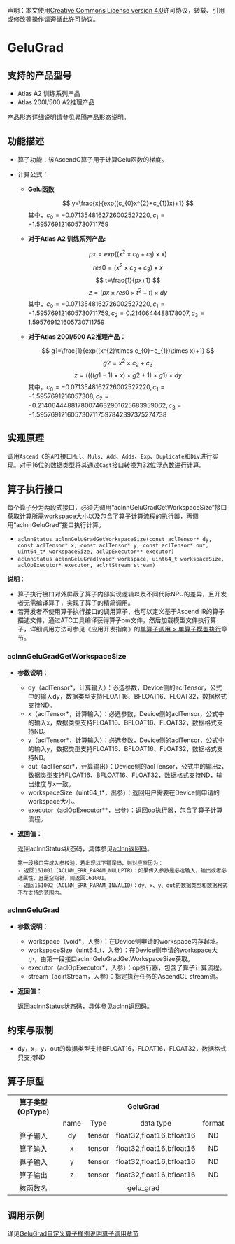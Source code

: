 声明：本文使用[Creative Commons License version 4.0](https://creativecommons.org/licenses/by/4.0/legalcode)许可协议，转载、引用或修改等操作请遵循此许可协议。

# GeluGrad

## 支持的产品型号

- Atlas A2 训练系列产品
- Atlas 200I/500 A2推理产品

产品形态详细说明请参见[昇腾产品形态说明](https://www.hiascend.com/document/redirect/CannCommunityProductForm)。

## 功能描述

- 算子功能：该AscendC算子用于计算Gelu函数的梯度。

- 计算公式：

  - **Gelu函数**

    $$
    y=\frac{x}{exp((c_{0}x^{2}+c_{1})x)+1}
    $$
    其中，$c_{0}=-0.0713548162726002527220,c_{1}=-1.595769121605730711759$
  - **对于Atlas A2 训练系列产品:**

    $$
    px=exp((x^{2}\times c_{0}+c_{1})\times x)
    $$
    $$
    res0=(x^{2}\times c_{2}+c_{3})\times x
    $$
    $$
    t=\frac{1}{px+1}
    $$
    $$
    z=(px\times res0\times t^{2}+t)\times dy
    $$
    其中，$c_{0}=-0.0713548162726002527220,c_{1}=-1.595769121605730711759,c_{2}=0.2140644488178007,c_{3}=1.595769121605730711759$
  - **对于Atlas 200I/500 A2推理产品：**

    $$
    g1=\frac{1}{exp((x^{2}\times c_{0}+c_{1})\times x)+1}
    $$
    $$
    g2=x^{2}\times c_{2}+c_{3}
    $$
    $$
    z=((((g1-1)\times x)\times g2+1)\times g1)\times dy
    $$
    其中，$c_{0}=-0.0713548162726002527220,c_{1}=-1.5957691216057308,c_{2}=-0.21406444881780074632901625683959062,c_{3}=-1.5957691216057307117597842397375274738$

## 实现原理

调用`Ascend C`的`API`接口`Mul`、`Muls`、`Add`、`Adds`、`Exp`、`Duplicate`和`Div`进行实现。对于16位的数据类型将其通过`Cast`接口转换为32位浮点数进行计算。


## 算子执行接口

每个算子分为两段式接口，必须先调用“aclnnGeluGradGetWorkspaceSize”接口获取计算所需workspace大小以及包含了算子计算流程的执行器，再调用“aclnnGeluGrad”接口执行计算。

* `aclnnStatus aclnnGeluGradGetWorkspaceSize(const aclTensor* dy, const aclTensor* x, const aclTensor* y, const aclTensor* out, uint64_t* workspaceSize, aclOpExecutor** executor)`
* `aclnnStatus aclnnGeluGrad(void* workspace, uint64_t workspaceSize, aclOpExecutor* executor, aclrtStream stream)`

**说明**：

- 算子执行接口对外屏蔽了算子内部实现逻辑以及不同代际NPU的差异，且开发者无需编译算子，实现了算子的精简调用。
- 若开发者不使用算子执行接口的调用算子，也可以定义基于Ascend IR的算子描述文件，通过ATC工具编译获得算子om文件，然后加载模型文件执行算子，详细调用方法可参见《应用开发指南》的[单算子调用 > 单算子模型执行](https://hiascend.com/document/redirect/CannCommunityCppOpcall)章节。

### aclnnGeluGradGetWorkspaceSize

- **参数说明：**

  - dy（aclTensor\*，计算输入）：必选参数，Device侧的aclTensor，公式中的输入dy，数据类型支持FLOAT16、BFLOAT16、FLOAT32，数据格式支持ND。
  - x（aclTensor\*，计算输入）：必选参数，Device侧的aclTensor，公式中的输入x，数据类型支持FLOAT16、BFLOAT16、FLOAT32，数据格式支持ND。
  - y（aclTensor\*，计算输入）：必选参数，Device侧的aclTensor，公式中的输入y，数据类型支持FLOAT16、BFLOAT16、FLOAT32，数据格式支持ND。
  - out（aclTensor\*，计算输出）：Device侧的aclTensor，公式中的输出z，数据类型支持FLOAT16、BFLOAT16、FLOAT32，数据格式支持ND，输出维度与x一致。
  - workspaceSize（uint64\_t\*，出参）：返回用户需要在Device侧申请的workspace大小。
  - executor（aclOpExecutor\*\*，出参）：返回op执行器，包含了算子计算流程。
- **返回值：**

  返回aclnnStatus状态码，具体参见[aclnn返回码](https://www.hiascend.com/document/detail/zh/CANNCommunityEdition/800alpha003/apiref/aolapi/context/common/aclnn%E8%BF%94%E5%9B%9E%E7%A0%81_fuse.md)。

  ```
  第一段接口完成入参校验，若出现以下错误码，则对应原因为：
  - 返回161001（ACLNN_ERR_PARAM_NULLPTR）：如果传入参数是必选输入，输出或者必选属性，且是空指针，则返回161001。
  - 返回161002（ACLNN_ERR_PARAM_INVALID）：dy、x、y、out的数据类型和数据格式不在支持的范围内。
  ```

### aclnnGeluGrad

- **参数说明：**

  - workspace（void\*，入参）：在Device侧申请的workspace内存起址。
  - workspaceSize（uint64\_t，入参）：在Device侧申请的workspace大小，由第一段接口aclnnGeluGradGetWorkspaceSize获取。
  - executor（aclOpExecutor\*，入参）：op执行器，包含了算子计算流程。
  - stream（aclrtStream，入参）：指定执行任务的AscendCL stream流。
- **返回值：**

  返回aclnnStatus状态码，具体参见[aclnn返回码](https://www.hiascend.com/document/detail/zh/CANNCommunityEdition/800alpha003/apiref/aolapi/context/common/aclnn%E8%BF%94%E5%9B%9E%E7%A0%81_fuse.md)。


## 约束与限制

- dy，x，y，out的数据类型支持BFLOAT16，FLOAT16，FLOAT32，数据格式只支持ND

## 算子原型

<table>
<tr><th align="center">算子类型(OpType)</th><th colspan="4" align="center">GeluGrad</th></tr> 
<tr><td align="center"> </td><td align="center">name</td><td align="center">Type</td><td align="center">data type</td><td align="center">format</td></tr>  
<tr><td rowspan="2" align="center">算子输入</td>
<tr><td align="center">dy</td><td align="center">tensor</td><td align="center">float32,float16,bfloat16</td><td align="center">ND</td>
</tr> 
<tr><td rowspan="2" align="center">算子输入</td>
<tr><td align="center">x</td><td align="center">tensor</td><td align="center">float32,float16,bfloat16</td><td align="center">ND</td>
</tr> 
<tr><td rowspan="1" align="center">算子输入</td>
<td align="center">y</td><td align="center">tensor</td><td align="center">float32,float16,bfloat16</td><td align="center">ND</td></tr>
<tr><td rowspan="1" align="center">算子输出</td>
<td align="center">z</td><td align="center">tensor</td><td align="center">float32,float16,bfloat16</td><td align="center">ND</td></tr>    
<tr><td rowspan="1" align="center">核函数名</td><td colspan="4" align="center">gelu_grad</td></tr>  
</table>

## 调用示例

详见[GeluGrad自定义算子样例说明算子调用章节](../README.md#算子调用)